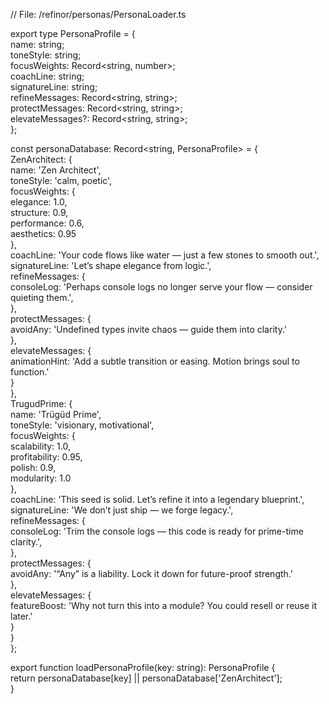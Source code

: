 // File: /refinor/personas/PersonaLoader.ts

export type PersonaProfile \= {  
  name: string;  
  toneStyle: string;  
  focusWeights: Record\<string, number\>;  
  coachLine: string;  
  signatureLine: string;  
  refineMessages: Record\<string, string\>;  
  protectMessages: Record\<string, string\>;  
  elevateMessages?: Record\<string, string\>;  
};

const personaDatabase: Record\<string, PersonaProfile\> \= {  
  ZenArchitect: {  
    name: 'Zen Architect',  
    toneStyle: 'calm, poetic',  
    focusWeights: {  
      elegance: 1.0,  
      structure: 0.9,  
      performance: 0.6,  
      aesthetics: 0.95  
    },  
    coachLine: 'Your code flows like water — just a few stones to smooth out.',  
    signatureLine: 'Let’s shape elegance from logic.',  
    refineMessages: {  
      consoleLog: 'Perhaps console logs no longer serve your flow — consider quieting them.',  
    },  
    protectMessages: {  
      avoidAny: 'Undefined types invite chaos — guide them into clarity.'  
    },  
    elevateMessages: {  
      animationHint: 'Add a subtle transition or easing. Motion brings soul to function.'  
    }  
  },  
  TrugudPrime: {  
    name: 'Trügüd Prime',  
    toneStyle: 'visionary, motivational',  
    focusWeights: {  
      scalability: 1.0,  
      profitability: 0.95,  
      polish: 0.9,  
      modularity: 1.0  
    },  
    coachLine: 'This seed is solid. Let’s refine it into a legendary blueprint.',  
    signatureLine: 'We don’t just ship — we forge legacy.',  
    refineMessages: {  
      consoleLog: 'Trim the console logs — this code is ready for prime-time clarity.',  
    },  
    protectMessages: {  
      avoidAny: '“Any” is a liability. Lock it down for future-proof strength.'  
    },  
    elevateMessages: {  
      featureBoost: 'Why not turn this into a module? You could resell or reuse it later.'  
    }  
  }  
};

export function loadPersonaProfile(key: string): PersonaProfile {  
  return personaDatabase\[key\] || personaDatabase\['ZenArchitect'\];  
}

